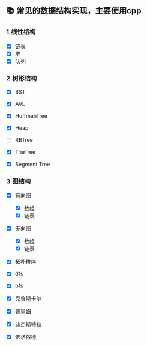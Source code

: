 ## :books: 常见的数据结构实现，主要使用cpp

### 1.线性结构

- [x] 链表
- [x] 堆
- [x] 队列

### 2.树形结构

- [x] BST
- [x] AVL
- [x] HuffmanTree
- [x] Heap

- [ ] RBTree
- [x] TrieTree
- [x] Segment Tree

### 3.图结构

- [x] 有向图
  - [x] 数组
  - [x] 链表
- [x] 无向图
  - [x] 数组
  - [x] 链表
- [x] 拓扑排序
- [x] dfs
- [x] bfs
- [x] 克鲁斯卡尔
- [x] 普里姆
- [x] 迪杰斯特拉
- [x] 佛洛依德

